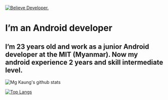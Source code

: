 [![Believe Developer.](https://miro.medium.com/proxy/1*zy5IG2inEQSqeWyPJ7vo-g.gif)](https://play.google.com/store/apps/developer?id=Believe+Developer)

# I’m an Android developer
## I’m 23 years old and work as a junior Android developer at the MIT (Myanmar). Now my android experience 2 years and skill intermediate level.

![Mg Kaung's github stats](https://github-readme-stats.vercel.app/api?username=dev-mgkaung&show_icons=true&theme=radical)

[![Top Langs](https://github-readme-stats.vercel.app/api/top-langs/?username=dev-mgkaung&layout=compact)](https://github.com/anuraghazra/github-readme-stats)


